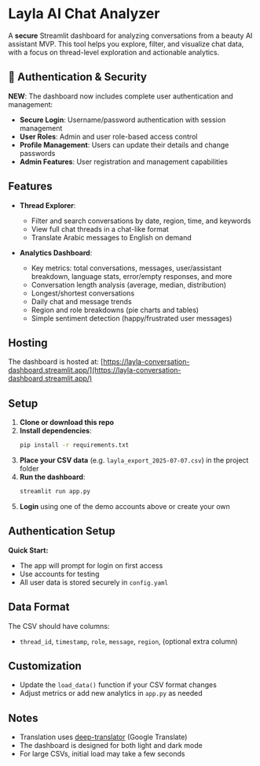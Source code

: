 # Layla AI Chat Analyzer

A **secure** Streamlit dashboard for analyzing conversations from a beauty AI assistant MVP. This tool helps you explore, filter, and visualize chat data, with a focus on thread-level exploration and actionable analytics.

## 🔐 Authentication & Security

**NEW**: The dashboard now includes complete user authentication and management:
- **Secure Login**: Username/password authentication with session management
- **User Roles**: Admin and user role-based access control
- **Profile Management**: Users can update their details and change passwords
- **Admin Features**: User registration and management capabilities


## Features

- **Thread Explorer**: 
  - Filter and search conversations by date, region, time, and keywords
  - View full chat threads in a chat-like format
  - Translate Arabic messages to English on demand

- **Analytics Dashboard**:
  - Key metrics: total conversations, messages, user/assistant breakdown, language stats, error/empty responses, and more
  - Conversation length analysis (average, median, distribution)
  - Longest/shortest conversations
  - Daily chat and message trends
  - Region and role breakdowns (pie charts and tables)
  - Simple sentiment detection (happy/frustrated user messages)

## Hosting

The dashboard is hosted at: [https://layla-conversation-dashboard.streamlit.app/](https://layla-conversation-dashboard.streamlit.app/)

## Setup

1. **Clone or download this repo**
2. **Install dependencies**:
   ```bash
   pip install -r requirements.txt
   ```
3. **Place your CSV data** (e.g. `layla_export_2025-07-07.csv`) in the project folder
4. **Run the dashboard**:
   ```bash
   streamlit run app.py
   ```
5. **Login** using one of the demo accounts above or create your own

## Authentication Setup
**Quick Start:**
- The app will prompt for login on first access
- Use accounts for testing
- All user data is stored securely in `config.yaml`

## Data Format

The CSV should have columns:
- `thread_id`, `timestamp`, `role`, `message`, `region`, (optional extra column)

## Customization
- Update the `load_data()` function if your CSV format changes
- Adjust metrics or add new analytics in `app.py` as needed

## Notes
- Translation uses [deep-translator](https://github.com/nidhaloff/deep-translator) (Google Translate)
- The dashboard is designed for both light and dark mode
- For large CSVs, initial load may take a few seconds


